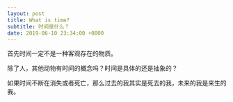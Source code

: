 ```yaml
---
layout: post
title: What is time?
subtitle: 时间是什么？
date: 2019-06-10 23:34:00 +0800
---
```


首先时间一定不是一种客观存在的物质。

除了人，其他动物有时间的概念吗？时间是具体的还是抽象的？

如果时间不断在消失或者死亡，那么过去的我其实是死去的我，未来的我是来生的我。


